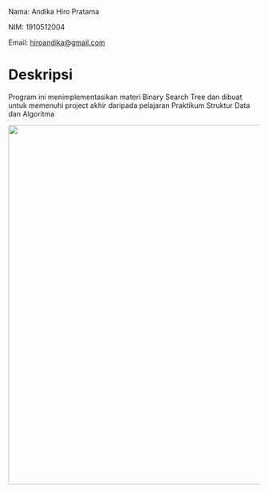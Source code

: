 Nama: Andika Hiro Pratama

NIM: 1910512004

Email: hiroandika@gmail.com

# Deskripsi
Program ini menimplementasikan materi Binary Search Tree dan dibuat untuk memenuhi project akhir daripada pelajaran Praktikum 
Struktur Data dan Algoritma

<img src="https://1.bp.blogspot.com/-MlJpF6aRNSw/XueqM863K2I/AAAAAAAAATA/eoMQuVLb5iw8a_c2IESD6hCAtIuT-U5fQCLcBGAsYHQ/s1600/Screenshot%2B%2528361%2529.png" width="720">
